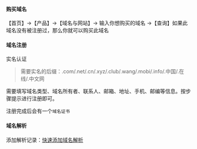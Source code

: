#### 购买域名

【首页】->【产品】->【域名与网站】-> 输入你想购买的域名 ->【查询】如果此域名没有被注册过，那么你就可以购买此域名

#### 域名注册

实名认证

>需要实名的后缀：.com/.net/.cn/.xyz/.club/.wang/.mobi/.info/.中国/.在线/.中文网

需要填写域名类型、域名所有者、联系人、邮箱、地址、手机、邮编等信息。按步骤提示进行注册即可。

注册完成后会有一个`域名证书`

#### 域名解析 

添加解析记录：<a href="https://cloud.tencent.com/document/product/302/3446" target="_blank">快速添加域名解析</a>